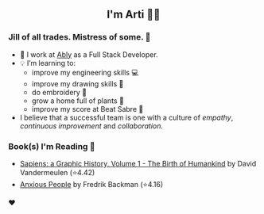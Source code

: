 <div align="center">
  
  ## I'm Arti 👋🏽
  
</div>
  
### Jill of all trades. Mistress of some. 👑

- 🔭 I work at [Ably](https://ably.com) as a Full Stack Developer.
- 💡 I’m learning to:
  - improve my engineering skills 💻
  - improve my drawing skills 🎨
  - do embroidery 🧵
  - grow a home full of plants 🌱
  - improve my score at Beat Sabre 🔼
- I believe that a successful team is one with a culture of _empathy_, _continuous improvement_ and _collaboration._


### Book(s) I'm Reading 📖
<!-- GOODREADS-LIST:START -->
- [Sapiens: a Graphic History, Volume 1 - The Birth of Humankind](https://www.goodreads.com/review/show/3771178926?utm_medium=api&utm_source=rss) by David Vandermeulen (⭐️4.42)
- [Anxious People](https://www.goodreads.com/review/show/4338088003?utm_medium=api&utm_source=rss) by Fredrik Backman (⭐️4.16)
<!-- GOODREADS-LIST:END -->


❤️
